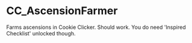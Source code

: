 # CC_AscensionFarmer
Farms ascensions in Cookie Clicker.
Should work.
You do need 'Inspired Checklist' unlocked though.
